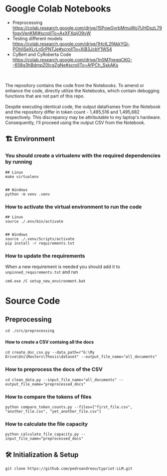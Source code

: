 # Google Colab Notebooks
- Preprocessing
    https://colab.research.google.com/drive/15PowGyrbMmuWo7UHDszL79fqgvVenKMj#scrollTo=AxXFXqijO9yW
- Testing different models
    https://colab.research.google.com/drive/1HctL2fAkkYQi-POhiISeXLrLn5rPNTJe#scrollTo=XiB3JcbY1WS4
- CyBert and CyRoberta Code
    https://colab.research.google.com/drive/1n0M7negqCKG--658g3hBdmpZ0IcgZgNe#scrollTo=AfPCh_SskAKs
<br>
<br>
The repository contains the code from the Notebooks. To amend or enhance the code, directly utilize the Notebooks, which contain debugging functions that are not part of this repo.
<br>
<br>
Despite executing identical code, the output dataframes from the Notebook and the repository differ in token count - 1,495,516 and 1,495,682 respectively. This discrepancy may be attributable to my laptop's hardware. Consequently, I'll proceed using the output CSV from the Notebook.


## :building_construction: Environment

### You should create a virtualenv with the required dependencies by running
```
## Linux
make virtualenv


## Windows
python -m venv .venv
```


### How to activate the virtual environment to run the code
```
## Linux
source ./.env/bin/activate


## Windows
source ./.venv/Scripts/activate
pip install -r requirements.txt
```


### How to update the requirements
When a new requirement is needed you should add it to `unpinned_requirements.txt` and run
```
cmd.exe /C setup_new_environment.bat
```


# Source Code
## Preprocessing
```
cd ./src/preprocessing
```
#### How to create a CSV containg all the docs
```
cd create_doc_csv.py --data_path=r"G:\My Drive\Uni\Masters\Thesis\dataset" --output_file_name="all_documents"
```
### How to preprocess the docs of the CSV
```
cd clean_data.py --input_file_name="all_documents" --output_file_name="preprocessed_docs"
```
### How to compare the tokens of files
```
python compare_token_counts.py --files=["first_file.csv", "another_file.csv", "yet_another_file.csv"]
```
### How to calculate the file capacity
```
python calculate_file_capacity.py --input_file_name="preprocessed_docs"
```


## 🛠 Initialization & Setup
    git clone https://github.com/pedroandreou/Cypriot-LLM.git
